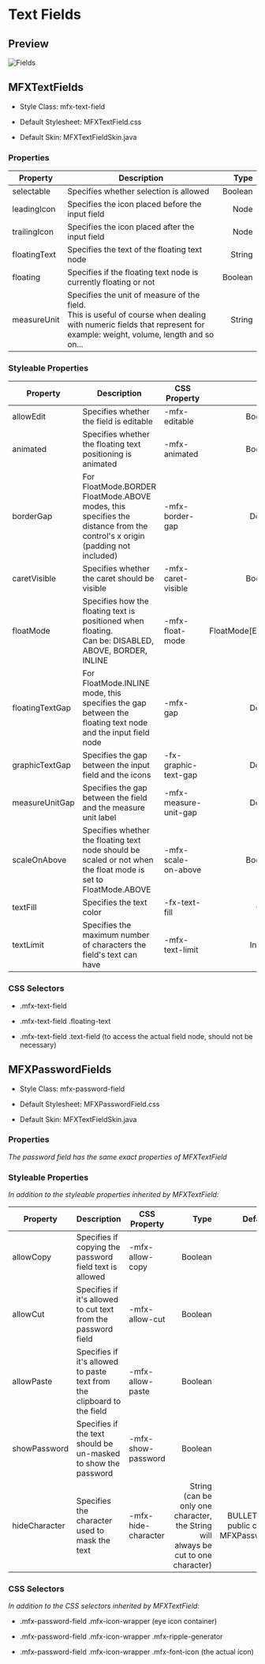 # Text Fields

## Preview

<img src="https://imgur.com/XT2iVU7.gif" alt="Fields">

## MFXTextFields

- Style Class: mfx-text-field

- Default Stylesheet: MFXTextField.css

- Default Skin: MFXTextFieldSkin.java

### Properties

| Property     | Description                                                                                                                                                                | Type    |
| ------------ | -------------------------------------------------------------------------------------------------------------------------------------------------------------------------- | -------:|
| selectable   | Specifies whether selection is allowed                                                                                                                                     | Boolean |
| leadingIcon  | Specifies the icon placed before the input field                                                                                                                           | Node    |
| trailingIcon | Specifies the icon placed after the input field                                                                                                                            | Node    |
| floatingText | Specifies the text of the floating text node                                                                                                                               | String  |
| floating     | Specifies if the floating text node is currently floating or not                                                                                                           | Boolean |
| measureUnit  | Specifies the unit of measure of the field.    <br/>This is useful of course when dealing with numeric fields that represent for example: weight, volume, length and so on... | String  |

### Styleable Properties

| Property        | Description                                                                                                                | CSS Property          | Type            | Default Value            |
| --------------- | -------------------------------------------------------------------------------------------------------------------------- | --------------------- | ---------------:| ------------------------:|
| allowEdit       | Specifies whether the field is editable                                                                                    | -mfx-editable         | Boolean         | true                     |
| animated        | Specifies whether the floating text positioning is animated                                                                | -mfx-animated         | Boolean         | true                     |
| borderGap       | For FloatMode.BORDER FloatMode.ABOVE modes, this specifies the distance from the control's x origin (padding not included) | -mfx-border-gap       | Double          | 10.0                     |
| caretVisible    | Specifies whether the caret should be visible                                                                              | -mfx-caret-visible    | Boolean         | true                     |
| floatMode       | Specifies how the floating text is positioned when floating.<br/>Can be: DISABLED, ABOVE, BORDER, INLINE                   | -mfx-float-mode       | FloatMode[Enum] | INLINE                   |
| floatingTextGap | For FloatMode.INLINE mode, this specifies the gap between the floating text node and the input field node                  | -mfx-gap              | Double          | 5.0                      |
| graphicTextGap  | Specifies the gap between the input field and the icons                                                                    | -fx-graphic-text-gap  | Double          | 10.0                     |
| measureUnitGap  | Specifies the gap between the field and the measure unit label                                                             | -mfx-measure-unit-gap | Double          | 5.0                      |
| scaleOnAbove    | Specifies whether the floating text node should be scaled or not when the float mode is set to FloatMode.ABOVE             | -mfx-scale-on-above   | Boolean         | false                    |
| textFill        | Specifies the text color                                                                                                   | -fx-text-fill         | Color           | Color.rgb(0, 0, 0, 0.87) |
| textLimit       | Specifies the maximum number of characters the field's text can have                                                       | -mfx-text-limit       | Integer         | -1(Unlimited)            |

### CSS Selectors

- .mfx-text-field

- .mfx-text-field .floating-text

- .mfx-text-field .text-field (to access the actual field node, should not be necessary)

## MFXPasswordFields

- Style Class: mfx-password-field

- Default Stylesheet: MFXPasswordField.css

- Default Skin: MFXTextFieldSkin.java

### Properties

*The password field has the same exact properties of MFXTextField*

### Styleable Properties

*In addition to the styleable properties inherited by MFXTextField:*

| Property      | Description                                                             | CSS Property        | Type                                                                               | Default Value                                         |
| ------------- | ----------------------------------------------------------------------- | ------------------- | ----------------------------------------------------------------------------------:| -----------------------------------------------------:|
| allowCopy     | Specifies if copying the password field text is allowed                 | -mfx-allow-copy     | Boolean                                                                            | false                                                 |
| allowCut      | Specifies if it's allowed to cut text from the password field           | -mfx-allow-cut      | Boolean                                                                            | false                                                 |
| allowPaste    | Specifies if it's allowed to paste text from the clipboard to the field | -mfx-allow-paste    | Boolean                                                                            | false                                                 |
| showPassword  | Specifies if the text should be un-masked to show the password          | -mfx-show-password  | Boolean                                                                            | false                                                 |
| hideCharacter | Specifies the character used to mask the text                           | -mfx-hide-character | String (can be only one character, the String will always be cut to one character) | BULLET (unicode, public constant of MFXPasswordField) |

### CSS Selectors

*In addition to the CSS selectors inherited by MFXTextField:*

- .mfx-password-field .mfx-icon-wrapper (eye icon container)

- .mfx-password-field .mfx-icon-wrapper .mfx-ripple-generator

- .mfx-password-field .mfx-icon-wrapper .mfx-font-icon (the actual icon)
